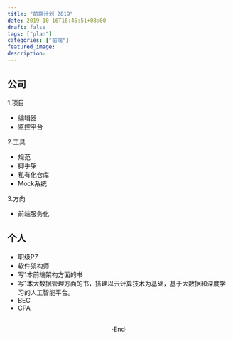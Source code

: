 ```yaml
---
title: "前端计划 2019"
date: 2019-10-16T16:46:51+08:00
draft: false
tags: ["plan"]
categories: ["前端"]
featured_image: 
description: 
---
```


## 公司
1.项目

- 编辑器
- 监控平台

2.工具

- 规范
- 脚手架
- 私有化仓库
- Mock系统

3.方向

- 前端服务化

## 个人

- 职级P7
- 软件架构师
- 写1本前端架构方面的书
- 写1本大数据管理方面的书，搭建以云计算技术为基础，基于大数据和深度学习的人工智能平台。
- BEC
- CPA

<br>

<center>  ·End·  </center>
